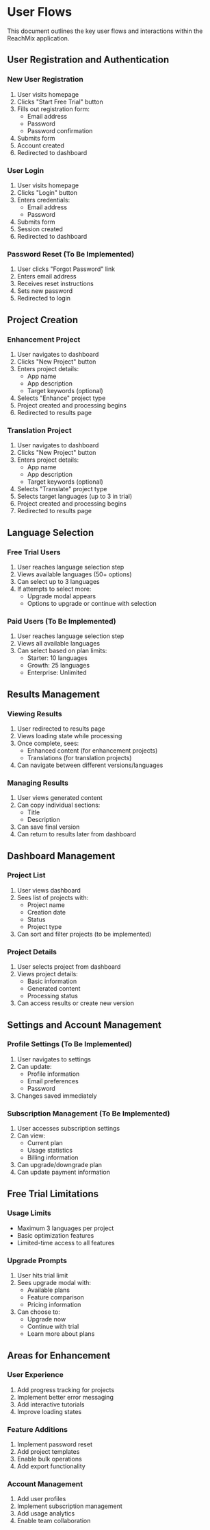 # User Flows

This document outlines the key user flows and interactions within the ReachMix application.

## User Registration and Authentication

### New User Registration
1. User visits homepage
2. Clicks "Start Free Trial" button
3. Fills out registration form:
   - Email address
   - Password
   - Password confirmation
4. Submits form
5. Account created
6. Redirected to dashboard

### User Login
1. User visits homepage
2. Clicks "Login" button
3. Enters credentials:
   - Email address
   - Password
4. Submits form
5. Session created
6. Redirected to dashboard

### Password Reset (To Be Implemented)
1. User clicks "Forgot Password" link
2. Enters email address
3. Receives reset instructions
4. Sets new password
5. Redirected to login

## Project Creation

### Enhancement Project
1. User navigates to dashboard
2. Clicks "New Project" button
3. Enters project details:
   - App name
   - App description
   - Target keywords (optional)
4. Selects "Enhance" project type
5. Project created and processing begins
6. Redirected to results page

### Translation Project
1. User navigates to dashboard
2. Clicks "New Project" button
3. Enters project details:
   - App name
   - App description
   - Target keywords (optional)
4. Selects "Translate" project type
5. Selects target languages (up to 3 in trial)
6. Project created and processing begins
7. Redirected to results page

## Language Selection

### Free Trial Users
1. User reaches language selection step
2. Views available languages (50+ options)
3. Can select up to 3 languages
4. If attempts to select more:
   - Upgrade modal appears
   - Options to upgrade or continue with selection

### Paid Users (To Be Implemented)
1. User reaches language selection step
2. Views all available languages
3. Can select based on plan limits:
   - Starter: 10 languages
   - Growth: 25 languages
   - Enterprise: Unlimited

## Results Management

### Viewing Results
1. User redirected to results page
2. Views loading state while processing
3. Once complete, sees:
   - Enhanced content (for enhancement projects)
   - Translations (for translation projects)
4. Can navigate between different versions/languages

### Managing Results
1. User views generated content
2. Can copy individual sections:
   - Title
   - Description
3. Can save final version
4. Can return to results later from dashboard

## Dashboard Management

### Project List
1. User views dashboard
2. Sees list of projects with:
   - Project name
   - Creation date
   - Status
   - Project type
3. Can sort and filter projects (to be implemented)

### Project Details
1. User selects project from dashboard
2. Views project details:
   - Basic information
   - Generated content
   - Processing status
3. Can access results or create new version

## Settings and Account Management

### Profile Settings (To Be Implemented)
1. User navigates to settings
2. Can update:
   - Profile information
   - Email preferences
   - Password
3. Changes saved immediately

### Subscription Management (To Be Implemented)
1. User accesses subscription settings
2. Can view:
   - Current plan
   - Usage statistics
   - Billing information
3. Can upgrade/downgrade plan
4. Can update payment information

## Free Trial Limitations

### Usage Limits
- Maximum 3 languages per project
- Basic optimization features
- Limited-time access to all features

### Upgrade Prompts
1. User hits trial limit
2. Sees upgrade modal with:
   - Available plans
   - Feature comparison
   - Pricing information
3. Can choose to:
   - Upgrade now
   - Continue with trial
   - Learn more about plans

## Areas for Enhancement

### User Experience
1. Add progress tracking for projects
2. Implement better error messaging
3. Add interactive tutorials
4. Improve loading states

### Feature Additions
1. Implement password reset
2. Add project templates
3. Enable bulk operations
4. Add export functionality

### Account Management
1. Add user profiles
2. Implement subscription management
3. Add usage analytics
4. Enable team collaboration 